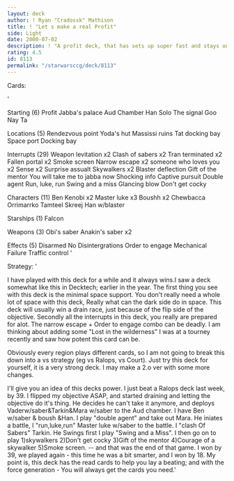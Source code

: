 ```yaml
---
layout: deck
author: ! Ryan "Cradossk" Mathison
title: ! "Let s make a real Profit"
side: Light
date: 2000-07-02
description: ! "A profit deck, that has sets up super fast and stays on top; for the remainder of the game."
rating: 4.5
id: 8113
permalink: "/starwarsccg/deck/8113"
---
```

Cards: 

'

Starting (6)
Profit
Jabba's palace
Aud Chamber
Han Solo
The signal
Goo Nay Ta

Locations (5)
Rendezvous point
Yoda's hut
Massissi ruins
Tat docking bay
Space port Docking bay

Interrupts (29)
Weapon levitation x2
Clash of sabers x2
Tran terminated x2
Fallen portal x2
Smoke screen
Narrow escape x2
someone who loves you x2
Sense x2
Surprise assualt
Skywalkers x2
Blaster deflection
Gift of the mentor
You will take me to jabba now
Shocking info
Captive pursuit
Double agent
Run, luke, run
Swing and a miss
Glancing blow
Don't get cocky

Characters (11)
Ben Kenobi x2
Master luke x3
Boushh x2
Chewbacca
Orrimarrko
Tamteel Skreej
Han w/blaster

Starships (1)
Falcon

Weapons (3)
Obi's saber
Anakin's saber x2

Effects (5)
Disarmed
No Disintergrations
Order to engage
Mechanical Failure
Traffic control
'

Strategy: '

I have played with this deck for a while and it always wins.I saw a  deck somewhat like this in Decktech; earlier in the year. The first thing you see with this deck is the minimal space support. You don't really need a whole lot of space with this deck, Really what can the dark side do in space. This deck will usually win a drain race, just because of the flip side of the objective. Secondly all the interrupts in this deck, you really are prepared for alot. The narrow escape + Order to engage combo can be deadly. I am thinking about adding some "Lost in the wilderness" I was at a tourney recently and saw how potent this card can be.

Obviously every region plays different cards, so I am not going to break this down into a vs strategy (eg vs Ralops, vs Court).
Just try this deck for yourself, it is a very strong deck. I may make a 2.o ver with some more changes.

I'll give you an idea of this decks power. I just beat a Ralops deck last week, by 39. I flipped my objective ASAP, and started draining and letting the objective do it's thing.
He decides he can't take it anymore, and deploys Vaderw/saber&Tarkin&Mara w/saber to the Aud chamber. I have Ben w/saber & boush &Han. I play "double agent"  and take out Mara. He iniates a battle, I "run,luke,run" Master luke w/saber to the battle.
I "clash Of Sabers" Tarkin. He Swings first I play "Swing and a Miss". I then go on to play 1)skywalkers 2)Don't get cocky 3)Gift of the mentor 4)Courage of a skywalker  5)Smoke screen. -- and that was the end of that game. I won by 39, we played again - this time he was a bit smarter, and I won by 18.
My point is, this deck has the read cards to help you lay a beating; and with the force generation - You will always get the cards you need.'
